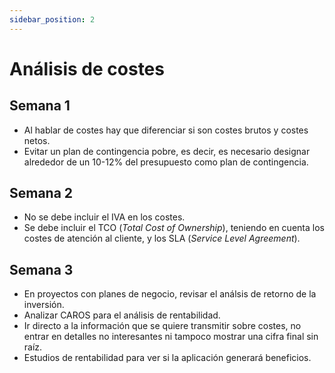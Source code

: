 ```yaml
---
sidebar_position: 2
---
```


# Análisis de costes

## Semana 1

- Al hablar de costes hay que diferenciar si son costes brutos y costes netos. 
- Evitar un plan de contingencia pobre, es decir, es necesario designar alrededor de un 10-12% del presupuesto como plan de contingencia.

## Semana 2

- No se debe incluir el IVA en los costes.
- Se debe incluir el TCO (*Total Cost of Ownership*), teniendo en cuenta los costes de atención al cliente, y los SLA (*Service Level Agreement*).

## Semana 3

- En proyectos con planes de negocio, revisar el análsis de retorno de la inversión.
- Analizar CAROS para el análisis de rentabilidad.
- Ir directo a la información que se quiere transmitir sobre costes, no entrar en detalles no interesantes ni tampoco mostrar una cifra final sin raíz.
- Estudios de rentabilidad para ver si la aplicación generará beneficios.